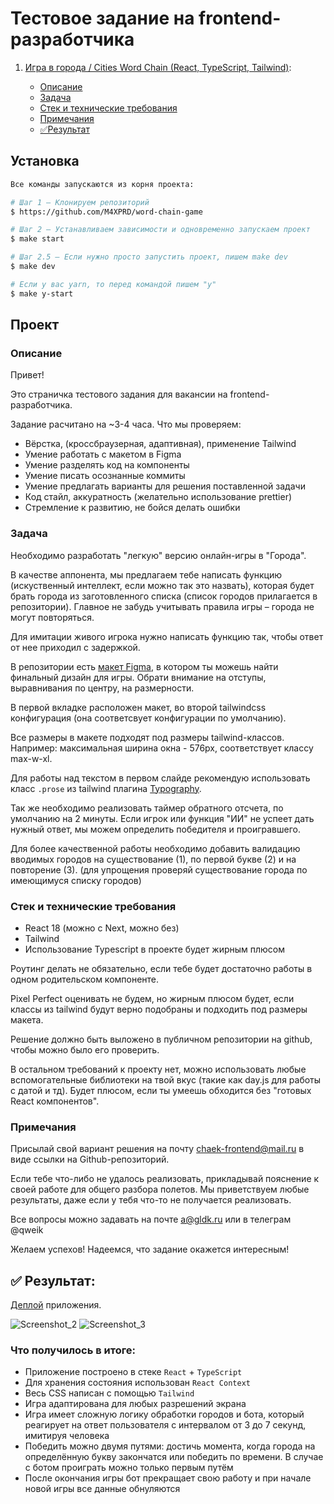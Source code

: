 # Тестовое задание на frontend-разработчика

1. [Игра в города / Cities Word Chain (React, TypeScript, Tailwind)](#cities):
   
    * [Описание](#cities-description)
    * [Задача](#cities-task)
    * [Стек и технические требования](#cities-stack)
    * [Примечания](#cities-notes)
    * [✅Результат](#cities-result)
  
## Установка 

```sh
Все команды запускаются из корня проекта:

# Шаг 1 — Клонируем репозиторий
$ https://github.com/M4XPRD/word-chain-game

# Шаг 2 — Устанавливаем зависимости и одновременно запускаем проект
$ make start

# Шаг 2.5 — Если нужно просто запустить проект, пишем make dev
$ make dev

# Если у вас yarn, то перед командой пишем "y"
$ make y-start
```

## Проект

### **Описание**
<a name="cities-description"></a>

Привет!

Это страничка тестового задания для вакансии на frontend-разработчика.

Задание расчитано на ~3-4 часа. Что мы проверяем:

  - Вёрстка, (кроссбраузерная, адаптивная), применение Tailwind
  - Умение работать с макетом в Figma
  - Умение разделять код на компоненты
  - Умение писать осознанные коммиты
  - Умение предлагать варианты для решения поставленной задачи
  - Код стайл, аккуратность (желательно использование prettier)
  - Стремление к развитию, не бойся делать ошибки

### **Задача**
<a name="cities-task"></a>

Необходимо разработать "легкую" версию онлайн-игры в "Города".

В качестве аппонента, мы предлагаем тебе написать функцию (искуственный интеллект, если можно так это назвать), которая будет брать города из заготовленного списка (список городов прилагается в репозитории). Главное не забудь учитывать правила игры – города не могут повторяться.

Для имитации живого игрока нужно написать функцию так, чтобы ответ от нее приходил с задержкой.

В репозитории есть [макет Figma](https://www.figma.com/file/OUbQwQUf3YgAxcdJBcwGhg/TestApp?type=design&node-id=7518%3A482&mode=design&t=M7EEetQvHy1e6MuX-1), в котором ты можешь найти финальный дизайн для игры. Обрати внимание на отступы, выравнивания по центру, на размерности.

В первой вкладке расположен макет, во второй tailwindcss конфигурация (она соответсвует конфигурации по умолчанию).

Все размеры в макете подходят под размеры tailwind-классов. Например: максимальная ширина окна - 576px, соответствует классу max-w-xl.

Для работы над текстом в первом слайде рекомендую использовать класс `.prose` из tailwind плагина [Typography](https://tailwindcss.com/docs/typography-plugin).

Так же необходимо реализовать таймер обратного отсчета, по умолчанию на 2 минуты. Если игрок или функция "ИИ" не успеет дать нужный ответ, мы можем определить победителя и проигравшего.

Для более качественной работы необходимо добавить валидацию вводимых городов на существование (1), по первой букве (2) и на повторение (3). (для упрощения проверяй существование города по имеющимуся списку городов)

### **Стек и технические требования**
<a name="cities-stack"></a>

  - React 18 (можно с Next, можно без)
  - Tailwind
  - Использование Typescript в проекте будет жирным плюсом

Роутинг делать не обязательно, если тебе будет достаточно работы в одном родительском компоненте.

Pixel Perfect оценивать не будем, но жирным плюсом будет, если классы из tailwind будут верно подобраны и подходить под размеры макета.

Решение должно быть выложено в публичном репозитории на github, чтобы можно было его проверить.

В остальном требований к проекту нет, можно использовать любые вспомогательные библиотеки на твой вкус (такие как day.js для работы с датой и тд). Будет плюсом, если ты умеешь обходится без "готовых React компонентов".

### **Примечания**
<a name="cities-notes"></a>

Присылай свой вариант решения на почту chaek-frontend@mail.ru в виде ссылки на Github-репозиторий.

Если тебе что-либо не удалось реализовать, прикладывай пояснение к своей работе для общего разбора полетов. Мы приветствуем любые результаты, даже если у тебя что-то не получается реализовать.

Все вопросы можно задавать на почте a@gldk.ru или в телеграм @qweik

Желаем успехов! Надеемся, что задание окажется интересным!

## ✅ Результат:
<a name="cities-result"></a>

[Деплой](https://bit.ly/m4xprd-word-chain) приложения.

![Screenshot_2](https://github.com/M4XPRD/word-chain-game/assets/86636158/b4ed5190-00ef-4014-ae5e-17e3c8878958)
![Screenshot_3](https://github.com/M4XPRD/word-chain-game/assets/86636158/e1f10fae-a902-4075-8ea1-5fe7fc65eb64)


### Что получилось в итоге:
   - Приложение построено в стеке `React` + `TypeScript`
   - Для хранения состояния использован `React Context`
   - Весь CSS написан с помощью `Tailwind`
   - Игра адаптирована для любых разрешений экрана
   - Игра имеет сложную логику обработки городов и бота, который реагирует на ответ пользователя с интервалом от 3 до 7 секунд, имитируя человека
   - Победить можно двумя путями: достичь момента, когда города на определённую букву закончатся или победить по времени. В случае с ботом проиграть можно только первым путём
   - После окончания игры бот прекращает свою работу и при начале новой игры все данные обнуляются
